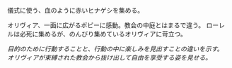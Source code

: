 儀式に使う、血のように赤いヒナゲシを集める。

オリヴィア、一面に広がるポピーに感動。教会の中庭とはまるで違う。
ローレルは必死に集めるが、のんびり集めているオリヴィアに苛立つ。

*目的のために行動することと、行動の中に楽しみを見出すことの違いを示す。
オリヴィアが束縛された教会から抜け出して自由を享受する姿を見せる。*